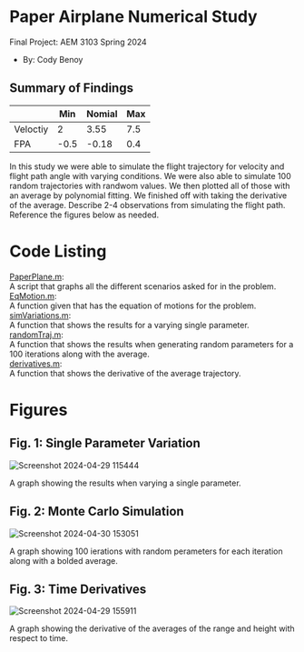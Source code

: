   # Paper Airplane Numerical Study
  Final Project: AEM 3103 Spring 2024

  - By: Cody Benoy

  ## Summary of Findings
  |     |Min|Nomial|Max|
  |---|---|---|---|
  |Veloctiy|2|3.55|7.5|
  |FPA|-0.5|-0.18|0.4|

  In this study we were able to simulate the flight trajectory for velocity and flight path angle with varying conditions. We were also able to simulate 100 random trajectories with randwom values. We then plotted all of those with an average by polynomial fitting. We finished off with taking the derivative of the average.
  Describe 2-4 observations from simulating the flight path.
  Reference the figures below as needed.
 
  # Code Listing
[PaperPlane.m](PaperPlane.m): <br>
A script that graphs all the different scenarios asked for in the problem. <br>
[EqMotion.m](EqMotion.m): <br>
A function given that has the equation of motions for the problem. <br>
[simVariations.m](simVariations.m): <br>
A function that shows the results for a varying single parameter. <br>
[randomTraj.m](randomTraj.m): <br>
A function that shows the results when generating random parameters for a 100 iterations along with the average. <br>
[derivatives.m](derivatives.m): <br>
A function that shows the derivative of the average trajectory. <br>
  # Figures

  ## Fig. 1: Single Parameter Variation
  ![Screenshot 2024-04-29 115444](https://github.com/Codybeno/Final_Project/assets/167140425/d5693c9a-532f-4501-9f3e-d6bee93b7c6c)

A graph showing the results when varying a single parameter.

  ## Fig. 2: Monte Carlo Simulation
 ![Screenshot 2024-04-30 153051](https://github.com/Codybeno/Final_Project/assets/167140425/476b1c98-6d40-446f-a226-ebb98288f20a)


A graph showing 100 ierations with random perameters for each iteration along with a bolded average.

 ## Fig. 3: Time Derivatives
 ![Screenshot 2024-04-29 155911](https://github.com/Codybeno/Final_Project/assets/167140425/61e4de83-1353-4512-899d-2960203f7672)

A graph showing the derivative of the averages of the range and height with respect to time.
